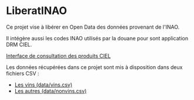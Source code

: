 # LiberatINAO

Ce projet vise à libérer en Open Data des données provenant de l'INAO.

Il intégère aussi les codes INAO utilisés par la douane pour sont application DRM CIEL.

[Interface de consultation des produits CIEL](https://io.24eme.fr/liberatinao/www/)

Les données récupérées dans ce projet sont mis à disposition dans deux fichiers CSV :

* [Les vins (data/vins.csv)](data/vins.csv)
* [Les autres (data/nonvins.csv)](data/nonvins.csv)
